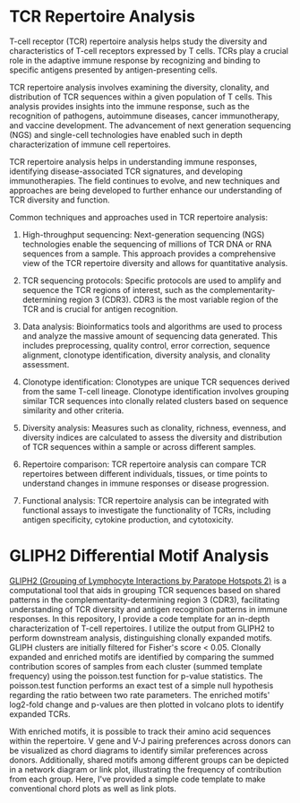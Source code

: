 # TCR Repertoire Analysis
T-cell receptor (TCR) repertoire analysis helps study the diversity and characteristics of T-cell receptors expressed by T cells. TCRs play a crucial role in the adaptive immune response by recognizing and binding to specific antigens presented by antigen-presenting cells.

TCR repertoire analysis involves examining the diversity, clonality, and distribution of TCR sequences within a given population of T cells. This analysis provides insights into the immune response, such as the recognition of pathogens, autoimmune diseases, cancer immunotherapy, and vaccine development. The advancement of next generation sequencing (NGS) and single-cell technologies have enabled such in depth characterization of immune cell repertoires. 

TCR repertoire analysis helps in understanding immune responses, identifying disease-associated TCR signatures, and developing immunotherapies. The field continues to evolve, and new techniques and approaches are being developed to further enhance our understanding of TCR diversity and function.

Common techniques and approaches used in TCR repertoire analysis:

1. High-throughput sequencing: Next-generation sequencing (NGS) technologies enable the sequencing of millions of TCR DNA or RNA sequences from a sample. This approach provides a comprehensive view of the TCR repertoire diversity and allows for quantitative analysis.

2. TCR sequencing protocols: Specific protocols are used to amplify and sequence the TCR regions of interest, such as the complementarity-determining region 3 (CDR3). CDR3 is the most variable region of the TCR and is crucial for antigen recognition.

3. Data analysis: Bioinformatics tools and algorithms are used to process and analyze the massive amount of sequencing data generated. This includes preprocessing, quality control, error correction, sequence alignment, clonotype identification, diversity analysis, and clonality assessment.

4. Clonotype identification: Clonotypes are unique TCR sequences derived from the same T-cell lineage. Clonotype identification involves grouping similar TCR sequences into clonally related clusters based on sequence similarity and other criteria.

5. Diversity analysis: Measures such as clonality, richness, evenness, and diversity indices are calculated to assess the diversity and distribution of TCR sequences within a sample or across different samples.

6. Repertoire comparison: TCR repertoire analysis can compare TCR repertoires between different individuals, tissues, or time points to understand changes in immune responses or disease progression.

7. Functional analysis: TCR repertoire analysis can be integrated with functional assays to investigate the functionality of TCRs, including antigen specificity, cytokine production, and cytotoxicity.


# GLIPH2 Differential Motif Analysis
[GLIPH2 (Grouping of Lymphocyte Interactions by Paratope Hotspots 2)](https://www.nature.com/articles/s41587-020-0505-4) is a computational tool that aids in grouping TCR sequences based on shared patterns in the complementarity-determining region 3 (CDR3), facilitating understanding of TCR diversity and antigen recognition patterns in immune responses. In this repository, I provide a code template for an in-depth characterization of T-cell repertoires. I utilize the output from GLIPH2 to perform downstream analysis, distinguishing clonally expanded motifs. GLIPH clusters are initially filtered for Fisher's score < 0.05. Clonally expanded and enriched motifs are identified by comparing the summed contribution scores of samples from each cluster (summed template frequency) using the poisson.test function for p-value statistics. The poisson.test function performs an exact test of a simple null hypothesis regarding the ratio between two rate parameters. The enriched motifs' log2-fold change and p-values are then plotted in volcano plots to identify expanded TCRs.

With enriched motifs, it is possible to track their amino acid sequences within the repertoire. V gene and V-J pairing preferences across donors can be visualized as chord diagrams to identify similar preferences across donors. Additionally, shared motifs among different groups can be depicted in a network diagram or link plot, illustrating the frequency of contribution from each group. Here, I've provided a simple code template to make conventional chord plots as well as link plots.

